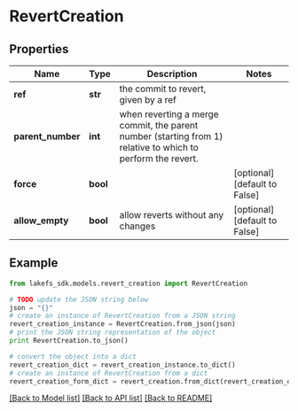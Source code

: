 # RevertCreation


## Properties

Name | Type | Description | Notes
------------ | ------------- | ------------- | -------------
**ref** | **str** | the commit to revert, given by a ref | 
**parent_number** | **int** | when reverting a merge commit, the parent number (starting from 1) relative to which to perform the revert. | 
**force** | **bool** |  | [optional] [default to False]
**allow_empty** | **bool** | allow reverts without any changes | [optional] [default to False]

## Example

```python
from lakefs_sdk.models.revert_creation import RevertCreation

# TODO update the JSON string below
json = "{}"
# create an instance of RevertCreation from a JSON string
revert_creation_instance = RevertCreation.from_json(json)
# print the JSON string representation of the object
print RevertCreation.to_json()

# convert the object into a dict
revert_creation_dict = revert_creation_instance.to_dict()
# create an instance of RevertCreation from a dict
revert_creation_form_dict = revert_creation.from_dict(revert_creation_dict)
```
[[Back to Model list]](../README.md#documentation-for-models) [[Back to API list]](../README.md#documentation-for-api-endpoints) [[Back to README]](../README.md)


